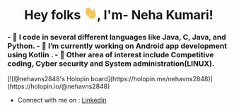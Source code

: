 <h1 align="center">Hey folks <img src = "https://github.com/NehaVns/NehaVns/blob/main/Hi.gif" width = "30" height = "30"/>, I'm- Neha Kumari!</h1>
<!---
<img src = https://github.com/NehaVns/NehaVns/blob/main/BrandDesign.png width = "100%" height = "300"/>
🌱--->
<h3>
- 👀  I code in several different languages like Java, C, Java, and Python.
- 👀  I’m currently working on Android app development using Kotlin .
- 👀  Other area of interest include Competitive coding, Cyber security and System administration(LINUX).
</h3>
[![@nehavns2848's Holopin board](https://holopin.me/nehavns2848)](https://holopin.io/@nehavns2848)

- Connect with me on : [LinkedIn](https://www.linkedin.com/in/nehakumari7202/)

<!---
NehaVns/NehaVns is a ✨ special ✨ repository because its `README.md` (this file) appears on your GitHub profile.
You can click the Preview link to take a look at your changes.
--->
